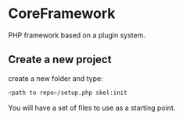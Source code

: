 # CoreFramework

PHP framework based on a plugin system.

## Create a new project

create a new folder and type:

```bash
<path to repo>/setup.php skel:init
```

You will have a set of files to use as a starting point.
